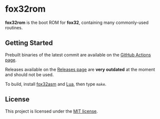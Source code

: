 # fox32rom

**fox32rom** is the boot ROM for **fox32**, containing many commonly-used routines.

## Getting Started

Prebuilt binaries of the latest commit are available on the
[GitHub Actions page](https://github.com/fox32-arch/fox32rom/actions).

Releases available on the
[Releases page](https://github.com/fox32-arch/fox32rom/releases)
are **very outdated** at the moment and should not be used.

To build, install [fox32asm](https://github.com/fox32-arch/fox32asm) and
[Lua](https://www.lua.org), then type `make`.


## License
This project is licensed under the [MIT license](LICENSE).
